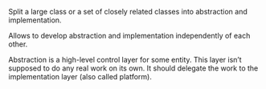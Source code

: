 Split a large class or a set of closely related classes into abstraction and implementation.

Allows to develop abstraction and implementation independently of each other.

Abstraction is a high-level control layer for some entity. This layer isn’t supposed to do any real work on its own.
It should delegate the work to the implementation layer (also called platform).
